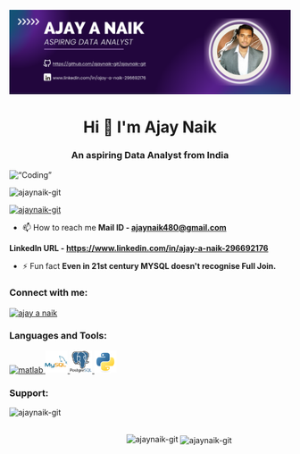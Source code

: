![logo](https://github.com/ajaynaik-git/ajaynaik-git/blob/main/Blue%20%26%20white%20minimal%20linkedin%20profile%20cover%20image(1).png)
<h1 align="center">Hi 👋 I'm Ajay Naik</h1>
<h3 align="center">An aspiring Data Analyst from India</h3>
<img align =“right” alt= “Coding” width= “256” src= https://aclm.in/wp-content/uploads/2021/07/dashboard_examples_aclm.gif>
<p align="left"> <img src="https://komarev.com/ghpvc/?username=ajaynaik-git&label=Profile%20views&color=0e75b6&style=flat" alt="ajaynaik-git" /> </p>

<p align="left"> <a href="https://github.com/ryo-ma/github-profile-trophy"><img src="https://github-profile-trophy.vercel.app/?username=ajaynaik-git" alt="ajaynaik-git" /></a> </p>

- 📫 How to reach me **Mail ID - ajaynaik480@gmail.com**

**LinkedIn URL - https://www.linkedin.com/in/ajay-a-naik-296692176**

- ⚡ Fun fact **Even in 21st century MYSQL doesn't recognise Full Join.**

<h3 align="left">Connect with me:</h3>
<p align="left">
<a href="https://linkedin.com/in/ajay a naik" target="blank"><img align="center" src="https://raw.githubusercontent.com/rahuldkjain/github-profile-readme-generator/master/src/images/icons/Social/linked-in-alt.svg" alt="ajay a naik" height="30" width="40" /></a>
</p>

<h3 align="left">Languages and Tools:</h3>
<p align="left"> <a href="https://www.mathworks.com/" target="_blank" rel="noreferrer"> <img src="https://upload.wikimedia.org/wikipedia/commons/2/21/Matlab_Logo.png" alt="matlab" width="40" height="40"/> </a> <a href="https://www.mysql.com/" target="_blank" rel="noreferrer"> <img src="https://raw.githubusercontent.com/devicons/devicon/master/icons/mysql/mysql-original-wordmark.svg" alt="mysql" width="40" height="40"/> </a> <a href="https://www.postgresql.org" target="_blank" rel="noreferrer"> <img src="https://raw.githubusercontent.com/devicons/devicon/master/icons/postgresql/postgresql-original-wordmark.svg" alt="postgresql" width="40" height="40"/> </a> <a href="https://www.python.org" target="_blank" rel="noreferrer"> <img src="https://raw.githubusercontent.com/devicons/devicon/master/icons/python/python-original.svg" alt="python" width="40" height="40"/> </a> </p>

<h3 align="left">Support:</h3>
<p><a href="https://www.buymeacoffee.com/ajaynaik-git "> <img align="left" src="https://cdn.buymeacoffee.com/buttons/v2/default-yellow.png" height="50" width="210" alt="ajaynaik-git " /></a></p><br><br>

<p><img align="left" src="https://github-readme-stats.vercel.app/api/top-langs?username=ajaynaik-git&show_icons=true&locale=en&layout=compact" alt="ajaynaik-git" /></p>

<p>&nbsp;<img align="center" src="https://github-readme-stats.vercel.app/api?username=ajaynaik-git&show_icons=true&locale=en" alt="ajaynaik-git" /></p>


